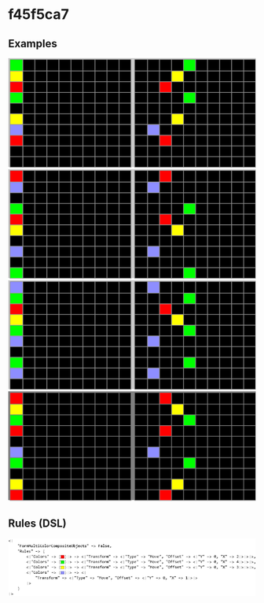 # f45f5ca7

## Examples

![ARC examples for f45f5ca7](examples.png?raw=true)

## Rules (DSL)

![DSL rules for f45f5ca7](rules.png?raw=true)

